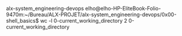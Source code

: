 alx-system_engineering-devops
elho@elho-HP-EliteBook-Folio-9470m:~/Bureau/ALX-PROJET/alx-system_engineering-devops/0x00-shell_basics$ wc -l 0-current_working_directory 
2 0-current_working_directory
